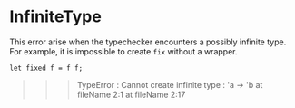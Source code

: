 # InfiniteType
This error arise when the typechecker encounters a possibly infinite type. For example, it is impossible to create `fix` without a wrapper.
```
let fixed f = f f;
```
>>>TypeError : Cannot create infinite type : 'a -> 'b at fileName 2:1 at fileName 2:17
